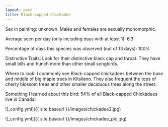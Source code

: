 ```yaml
---
layout: post
title: Black-capped Chickadee
---
```

Sex in painting: unknown. Males and females are sexually monomorphic.

Average seen per day (only including days with at least 1):	 6.3

Percentage of days this species was observed (out of 13 days): 100%

Distinctive Traits: Look for their distinctive black cap and throat. They have small bills and hunch more than other small songbirds. 

Where to look: I commonly see Black-capped chickadees between the base and middle of big maple trees in Kitsilano. They also frequent the tops of cherry blossom trees and other smaller deciduous trees along the street. 

Something I learned about this bird: 54% of all Black-capped Chickadees live in Canada! 

![_config.yml]({{ site.baseurl }}/images/chickadee2.jpg)

![_config.yml]({{ site.baseurl }}/images/chickadee_pic.jpg)
